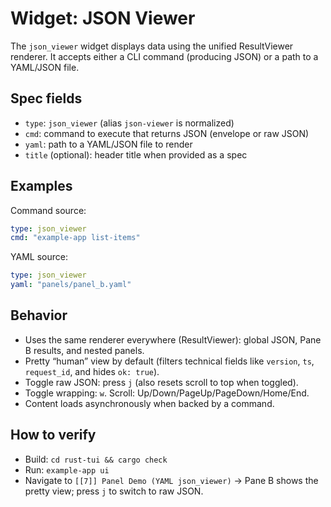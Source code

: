 # Widget: JSON Viewer

The `json_viewer` widget displays data using the unified ResultViewer renderer. It accepts either a CLI command (producing JSON) or a path to a YAML/JSON file.

## Spec fields
- `type`: `json_viewer` (alias `json-viewer` is normalized)
- `cmd`: command to execute that returns JSON (envelope or raw JSON)
- `yaml`: path to a YAML/JSON file to render
- `title` (optional): header title when provided as a spec

## Examples

Command source:

```yaml
type: json_viewer
cmd: "example-app list-items"
```

YAML source:

```yaml
type: json_viewer
yaml: "panels/panel_b.yaml"
```

## Behavior
- Uses the same renderer everywhere (ResultViewer): global JSON, Pane B results, and nested panels.
- Pretty “human” view by default (filters technical fields like `version`, `ts`, `request_id`, and hides `ok: true`).
- Toggle raw JSON: press `j` (also resets scroll to top when toggled).
- Toggle wrapping: `w`. Scroll: Up/Down/PageUp/PageDown/Home/End.
- Content loads asynchronously when backed by a command.

## How to verify
- Build: `cd rust-tui && cargo check`
- Run: `example-app ui`
- Navigate to `[[7]] Panel Demo (YAML json_viewer)` → Pane B shows the pretty view; press `j` to switch to raw JSON.
